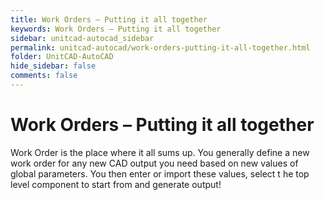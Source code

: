 ```yaml
---
title: Work Orders – Putting it all together
keywords: Work Orders – Putting it all together
sidebar: unitcad-autocad_sidebar
permalink: unitcad-autocad/work-orders-putting-it-all-together.html
folder: UnitCAD-AutoCAD
hide_sidebar: false
comments: false
---
```

# Work Orders – Putting it all together



Work Order is the place where it all sums up. You generally define a new work order for any new CAD output you need based on new values of global parameters. You then enter or import these values, select t he top level component to start from and generate output!


